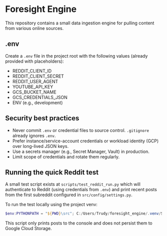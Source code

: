 # Foresight Engine

This repository contains a small data ingestion engine for pulling content from various online sources.

.env
----
Create a `.env` file in the project root with the following values (already provided with placeholders):

- REDDIT_CLIENT_ID
- REDDIT_CLIENT_SECRET
- REDDIT_USER_AGENT
- YOUTUBE_API_KEY
- GCS_BUCKET_NAME
- GCS_CREDENTIALS_JSON
- ENV (e.g., development)

Security best practices
-----------------------
- Never commit `.env` or credential files to source control. `.gitignore` already ignores `.env`.
- Prefer instance/service-account credentials or workload identity (GCP) over long-lived JSON keys.
- Use a secrets manager (e.g., Secret Manager, Vault) in production.
- Limit scope of credentials and rotate them regularly.

Running the quick Reddit test
---------------------------
A small test script exists at `scripts/test_reddit_run.py` which will authenticate to Reddit (using credentials from `.env`) and print recent posts from the first subreddit configured in `src/config/settings.py`.

To run the test locally using the project venv:

```powershell
$env:PYTHONPATH = "${PWD}\src"; C:/Users/Trudy/foresight_engine/.venv/Scripts/python.exe scripts/test_reddit_run.py
```

This script only prints posts to the console and does not persist them to Google Cloud Storage.
